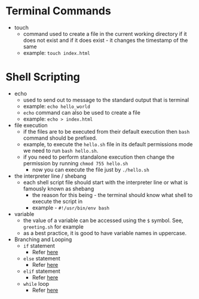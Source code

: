 # Terminal Commands
- touch
  - command used to create a file in the current working directory if it does not exist and if it does exist - it changes the timestamp of the same
  - example: `touch index.html`

# Shell Scripting
- echo
  - used to send out to message to the standard output that is terminal
  - example: `echo hello_world`
  - `echo` command can also be used to create a file
  - example: `echo > index.html`
- file execution
  - if the files are to be executed from their default execution then `bash` command should be prefixed.
  - example, to execute the `hello.sh` file in its default permissions mode we need to run `bash hello.sh`.
  - if you need to perform standalone execution then change the permission by running `chmod 755 hello.sh`
    - now you can execute the file just by `./hello.sh`
- the interpreter line / shebang
  - each shell script file should start with the interpreter line or what is famously known as shebang
    - the reason for this being - the terminal should know what shell to execute the script in
    - example - `#!/usr/bin/env bash`
- variable
  - the value of a variable can be accessed using the `$` symbol. See, `greeting.sh` for example
  - as a best practice, it is good to have variable names in uppercase.
- Branching and Looping
  - `if` statement
    - Refer [here](https://github.com/csrajath/shell_scripting/blob/main/if.sh)
  - `else` statement
    - Refer [here](https://github.com/csrajath/shell_scripting/blob/main/if_else.sh)
  - `elif` statement
    - Refer [here](https://github.com/csrajath/shell_scripting/blob/main/elif.sh.sh)
  - `while` loop
    - Refer [here](https://github.com/csrajath/shell_scripting/blob/main/while.sh)